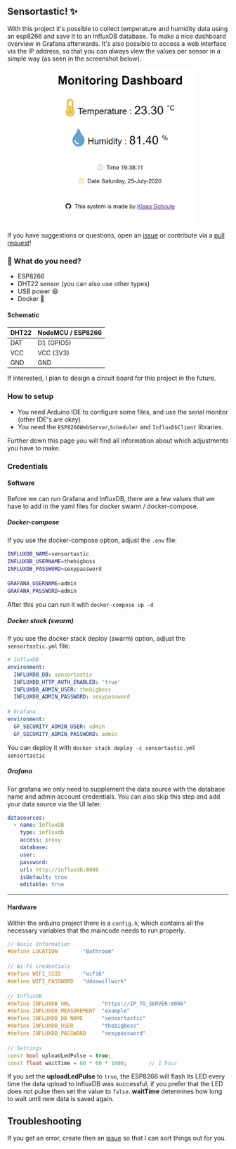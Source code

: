 ## Sensortastic! ✨

With this project it's possible to collect temperature and humidity data using an esp8266 and save it to an InfluxDB database. To make a nice dashboard overview in Grafana afterwards. It's also possible to access a web interface via the IP address, so that you can always view the values per sensor in a simple way (as seen in the screenshot below).

<p align="center">
    <img src="./assets/img/webinterface.png" alt="drawing" width="350"/>
</p>

If you have suggestions or questions, open an [issue][issues] or contribute via a [pull request][pr]!

### 🧰 What do you need?

- ESP8266
- DHT22 sensor (you can also use other types)
- USB power :smile:
- Docker :whale:

#### Schematic

| DHT22 | NodeMCU / ESP8266 |
| --- | --- |
| DAT | D1 (GPIO5) |
| VCC | VCC (3V3) |
| GND | GND |

If interested, I plan to design a circuit board for this project in the future.

### How to setup

- You need Arduino IDE to configure some files, and use the serial monitor (other IDE's are okey).
- You need the `ESP8266WebServer`,`Scheduler` and `InfluxDbClient` libraries.

Further down this page you will find all information about which adjustments you have to make.

### Credentials

#### Software

Before we can run Grafana and InfluxDB, there are a few values that we have to add in the yaml files for docker swarm / docker-compose.

##### Docker-compose

If you use the docker-compose option, adjust the `.env` file:

```bash
INFLUXDB_NAME=sensortastic
INFLUXDB_USERNAME=thebigboss
INFLUXDB_PASSWORD=sexypassword

GRAFANA_USERNAME=admin
GRAFANA_PASSWORD=admin
```

After this you can run it with `docker-compose up -d`

##### Docker stack (swarm)

If you use the docker stack deploy (swarm) option, adjust the `sensortastic.yml` file:

```yaml
# InfluxDB
environment:
  INFLUXDB_DB: sensortastic
  INFLUXDB_HTTP_AUTH_ENABLED: 'true'
  INFLUXDB_ADMIN_USER: thebigboss
  INFLUXDB_ADMIN_PASSWORD: sexypassword

# Grafana
environment:
  GF_SECURITY_ADMIN_USER: admin
  GF_SECURITY_ADMIN_PASSWORD: admin
```

You can deploy it with `docker stack deploy -c sensortastic.yml sensortastic`

##### Grafana

For grafana we only need to supplement the data source with the database name and admin account credentials. You can also skip this step and add your data source via the UI later.

```yaml
datasources:
  - name: InfluxDB
    type: influxdb
    access: proxy
    database:
    user: 
    password:
    url: http://influxdb:8086
    isDefault: true
    editable: true
```

---

#### Hardware

Within the arduino project there is a `config.h`, which contains all the necessary variables that the maincode needs to run properly.

```C++
// Basic Information
#define LOCATION        "Bathroom"

// Wi-Fi credentials
#define WIFI_SSID       "wifi6"
#define WIFI_PASSWORD   "ddoswillwork"

// InfluxDB
#define INFLUXDB_URL          "https://IP_TO_SERVER:8086"
#define INFLUXDB_MEASUREMENT  "example"
#define INFLUXDB_DB_NAME      "sensortastic"
#define INFLUXDB_USER         "thebigboss"
#define INFLUXDB_PASSWORD     "sexypassword"

// Settings
const bool uploadLedPulse = true;
const float waitTime = 60 * 60 * 1000;       // 1 hour
```

If you set the **uploadLedPulse** to `true`, the ESP8266 will flash its LED every time the data upload to InfluxDB was successful, if you prefer that the LED does not pulse then set the value to `false`. **waitTime** determines how long to wait until new data is saved again.

## Troubleshooting

If you get an error, create then an [issue][issues] so that I can sort things out for you.

[issues]: https://github.com/klaasnicolaas/Project-Sensortastic/issues
[pr]: https://github.com/klaasnicolaas/Project-Sensortastic/pulls